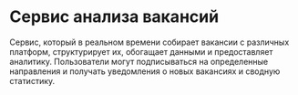 # Сервис анализа вакансий
Сервис, который в реальном времени собирает вакансии с различных платформ, структурирует их, обогащает данными и предоставляет аналитику. Пользователи могут подписываться на определенные направления и получать уведомления о новых вакансиях и сводную статистику.
